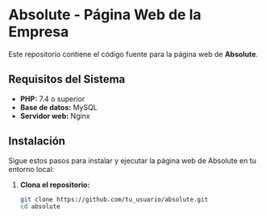 # Absolute - Página Web de la Empresa

Este repositorio contiene el código fuente para la página web de **Absolute**. 

## Requisitos del Sistema

- **PHP:** 7.4 o superior
- **Base de datos:**  MySQL
- **Servidor web:**  Nginx

## Instalación

Sigue estos pasos para instalar y ejecutar la página web de Absolute en tu entorno local:

1. **Clona el repositorio:**

   ```bash
   git clone https://github.com/tu_usuario/absolute.git
   cd absolute


